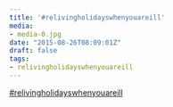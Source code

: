 ```yaml
---
title: '#relivingholidayswhenyouareill'
media:
- media-0.jpg
date: "2015-08-26T08:09:01Z"
draft: false
tags:
- relivingholidayswhenyouareill
---
```

[#relivingholidayswhenyouareill](/tags/relivingholidayswhenyouareill)
